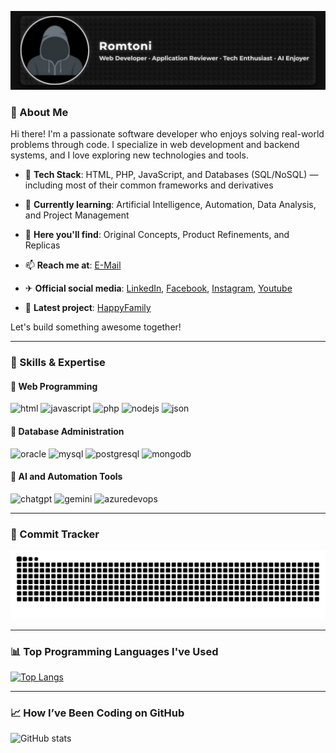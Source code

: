 ![banner](/img/banner.png)

### 👋 About Me

Hi there! I'm a passionate software developer who enjoys solving real-world problems through code. I specialize in web development and backend systems, and I love exploring new technologies and tools.

- 🔧 **Tech Stack**: HTML, PHP, JavaScript, and Databases (SQL/NoSQL) — including most of their common frameworks and derivatives

- 🌱 **Currently learning**: Artificial Intelligence, Automation, Data Analysis, and Project Management
  
- 📂 **Here you'll find**: Original Concepts, Product Refinements, and Replicas
  
- 📫 **Reach me at**: [E-Mail](mailto:romtoni21@gmail.com)

- ✈  **Official social media**:  [LinkedIn](https://www.linkedin.com/in/romtoni-b9953b12b/), [Facebook](https://www.facebook.com/romtoni/), [Instagram](https://www.instagram.com/romtoni14/), [Youtube](https://www.youtube.com/@romtoni)

- 🚀 **Latest project**: [HappyFamily](https://github.com/romtoni/HappyFamily)

Let's build something awesome together!

***
### 💼 Skills & Expertise
#### 📌 Web Programming
![html](https://img.shields.io/badge/HTML5-E34F26?style=for-the-badge&logo=html5&logoColor=white) ![javascript](https://img.shields.io/badge/JavaScript-323330?style=for-the-badge&logo=javascript&logoColor=F7DF1E) ![php](https://img.shields.io/badge/PHP-777BB4?style=for-the-badge&logo=php&logoColor=white) ![nodejs](https://img.shields.io/badge/Node%20js-339933?style=for-the-badge&logo=nodedotjs&logoColor=white) ![json](https://img.shields.io/badge/json-5E5C5C?style=for-the-badge&logo=json&logoColor=white)

#### 📌 Database Administration
![oracle](https://img.shields.io/badge/Oracle-F80000?style=for-the-badge&logo=oracle&logoColor=black) ![mysql](https://img.shields.io/badge/MySQL-005C84?style=for-the-badge&logo=mysql&logoColor=white) ![postgresql](https://img.shields.io/badge/PostgreSQL-316192?style=for-the-badge&logo=postgresql&logoColor=white) ![mongodb](https://img.shields.io/badge/MongoDB-4EA94B?style=for-the-badge&logo=mongodb&logoColor=white)

#### 📌 AI and Automation Tools
![chatgpt](https://img.shields.io/badge/ChatGPT-74aa9c?style=for-the-badge&logo=openai&logoColor=white) ![gemini](https://img.shields.io/badge/Google%20Gemini-8E75B2?style=for-the-badge&logo=googlegemini&logoColor=white) ![azuredevops](https://img.shields.io/badge/Azure_DevOps-0078D7?style=for-the-badge&logo=azure-devops&logoColor=white)

***
### 🧾 Commit Tracker
<img src="https://raw.githubusercontent.com/romtoni/romtoni/output/snake.svg" alt="Snake animation" />

***
### 📊 Top Programming Languages I've Used
[![Top Langs](https://github-readme-stats.vercel.app/api/top-langs/?username=romtoni)](https://github.com/romtoni/github-readme-stats)

***
### 📈 How I’ve Been Coding on GitHub
![GitHub stats](https://github-readme-stats.vercel.app/api?username=romtoni&show_icons=true&theme=radical)
